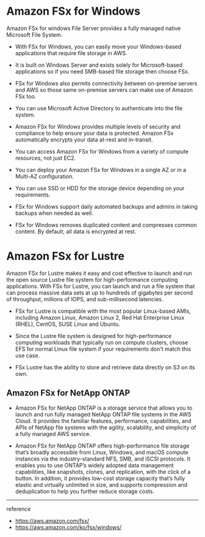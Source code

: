 # Amazon FSx for Windows

Amazon FSx for windows File Server provides a fully managed native Microsoft File System. 

- With FSx for Windows, you can easily move your Windows-based applications that require file storage in AWS.

- It is built on Windows Server and exists solely for Microsoft-based applications so if you need SMB-based file storage then choose FSx.

- FSx for Windows also permits connectivity between on-premise servers and AWS so those same on-premise servers can make use of Amazon FSx too.

- You can use Microsoft Active Directory to authenticate into the file system.

- Amazon FSx for Windows provides multiple levels of security and compliance to help ensure your data is protected. Amazon FSx automatically encrypts your data at-rest and in-transit.
  
- You can access Amazon FSx for Windows from a variety of compute resources, not just EC2.

- You can deploy your Amazon FSx for Windows in a single AZ or in a Multi-AZ configuration.

- You can use SSD or HDD for the storage device depending on your requirements.

- FSx for Windows support daily automated backups and admins in taking backups when needed as well.

- FSx for Windows removes duplicated content and compresses common content. By default, all data is encrypted at rest.


# Amazon FSx for Lustre

Amazon FSx for Lustre makes it easy and cost effective to launch and run the open source Lustre file system for high-performance computing applications. With FSx for Lustre, you can launch and run a file system that can process massive data sets at up to hundreds of gigabytes per second of throughput, millions of IOPS, and sub-millisecond latencies.

- FSx for Lustre is compatible with the most popular Linux-based AMIs, including Amazon Linux, Amazon Linux 2, Red Hat Enterprise Linux (RHEL), CentOS, SUSE Linux and Ubuntu.

- Since the Lustre file system is designed for high-performance computing workloads that typically run on compute clusters, choose EFS for normal Linux file system if your requirements don't match this use case.

- FSx Lustre has the ability to store and retrieve data directly on S3 on its own.

## Amazon FSx for NetApp ONTAP

- Amazon FSx for NetApp ONTAP is a storage service that allows you to launch and run fully managed NetApp ONTAP file systems in the AWS Cloud. It provides the familiar features, performance, capabilities, and APIs of NetApp file systems with the agility, scalability, and simplicity of a fully managed AWS service.

- Amazon FSx for NetApp ONTAP offers high-performance file storage that’s broadly accessible from Linux, Windows, and macOS compute instances via the industry-standard NFS, SMB, and iSCSI protocols. It enables you to use ONTAP’s widely adopted data management capabilities, like snapshots, clones, and replication, with the click of a button. In addition, it provides low-cost storage capacity that’s fully elastic and virtually unlimited in size, and supports compression and deduplication to help you further reduce storage costs.

---
reference
- https://aws.amazon.com/fsx/
- https://aws.amazon.com/ko/fsx/windows/